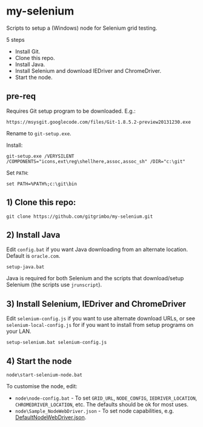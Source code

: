 my-selenium
===========

Scripts to setup a (Windows) node for Selenium grid testing.

5 steps

- Install Git.
- Clone this repo.
- Install Java.
- Install Selenium and download IEDriver and ChromeDriver.
- Start the node.

## pre-req

Requires Git setup program to be downloaded. E.g.:

    https://msysgit.googlecode.com/files/Git-1.8.5.2-preview20131230.exe

Rename to `git-setup.exe`.

Install:

    git-setup.exe /VERYSILENT /COMPONENTS="icons,ext\reg\shellhere,assoc,assoc_sh" /DIR="c:\git"

Set `PATH`:

    set PATH=%PATH%;c:\git\bin

## 1) Clone this repo:

    git clone https://github.com/gitgrimbo/my-selenium.git

## 2) Install Java

Edit `config.bat` if you want Java downloading from an alternate location. Default is `oracle.com`.

    setup-java.bat

Java is required for both Selenium and the scripts that download/setup Selenium (the scripts use `jrunscript`).

## 3) Install Selenium, IEDriver and ChromeDriver

Edit `selenium-config.js` if you want to use alternate download URLs, or see `selenium-local-config.js` for if you want to install from setup programs on your LAN.

    setup-selenium.bat selenium-config.js

## 4) Start the node

    node\start-selenium-node.bat

To customise the node, edit:

- `node\node-config.bat` - To set `GRID_URL`, `NODE_CONFIG`, `IEDRIVER_LOCATION`, `CHROMEDRIVER_LOCATION`, etc. The defaults should be ok for most uses.
- `node\Sample_NodeWebDriver.json` - To set node capabilities, e.g. [DefaultNodeWebDriver.json](https://code.google.com/p/selenium/source/browse/java/server/src/org/openqa/grid/common/defaults/DefaultNodeWebDriver.json).
